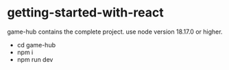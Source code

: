 # getting-started-with-react
game-hub contains the complete project. use node version 18.17.0 or higher.
- cd game-hub
- npm i
- npm run dev
